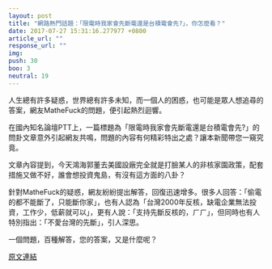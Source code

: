 ```yaml
---
layout: post
title: "網路熱門話題：「限電時我家會先斷電還是台積電會先?」，你怎麼看？"
date: 2017-07-27 15:31:16.277977 +0800
article_url: ""
response_url: ""
img: 
push: 30
boo: 3
neutral: 19
---
```


人生總有許多疑惑，世界總有許多未知，而一個人的困惑，也可能是眾人想追尋的答案，網友MatheFuck的問題，便引起熱烈迴響。

在國內知名論壇PTT上，一篇標題為「限電時我家會先斷電還是台積電會先?」的問卦文章意外引起網友共鳴，問題的內容有何精彩特出之處？讓本新聞帶您一窺究竟。

文章內容提到，今天鴻海郭董去美國設廠完全就是打臉某人的非核家園政策，配套措施又做不好，誰會想投資鬼島，有沒有這方面的八卦？

針對MatheFuck的疑惑，網友紛紛提出解答，回復迅速增多。很多人回答：「偷電的都不能斷了，只能斷你家」，也有人認為「台灣2000年反核，缺電企業無法投資，工作少，低薪就可以」，更有人說：「支持先斷反核的，ㄏㄏ」，但同時也有人特別指出：「不愛台灣的先斷」，引人深思。

一個問題，百種解答，您的答案，又是什麼呢？

<a href = "https://www.ptt.cc/bbs/Gossiping/M.1501131742.A.E3C.html">原文連結</a>

